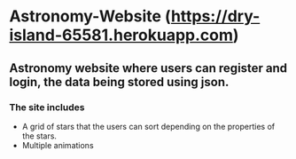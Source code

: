 # Astronomy-Website (https://dry-island-65581.herokuapp.com)
## Astronomy website where users can register and login, the data being stored using json. 
### The site includes
* A grid of stars that the users can sort depending on the properties of the stars.
* Multiple animations 
